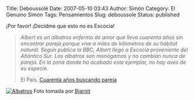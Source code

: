 Title: Deboussolé
Date: 2007-05-10 03:43
Author: Simón
Category: El Genuino Simón
Tags: Pensamientos
Slug: deboussole
Status: published

¡Por favor! ¡Decidme que esto no es Escocia!  

> *Albert es un albatros enfermo de amor que lleva cuarenta años sin
> encontrar pareja porque vive a miles de kilómetros de su hábitat
> natural. Según publica la BBC, Albert llegó a Escocia proveniente del
> Atlántico Sur. Los albatros son monógamos y no cambian nunca de
> pareja. En la zona donde ha acabado este ejemplar, no hay aves de su
> especie.*
>
> El País. [Cuarenta años buscando
> pareja](http://www.elpais.com/articulo/sociedad/Cuarenta/anos/buscando/pareja/elpepusoc/20070510elpepusoc_4/Tes)  

[![Albatros](http://img225.imageshack.us/img225/8264/822689321326a0cf68mru9.jpg)](http://img225.imageshack.us/img225/8264/822689321326a0cf68mru9.jpg)
Foto tomada por [Bjarnit](http://www.flickr.com/photos/bjarnit/)
